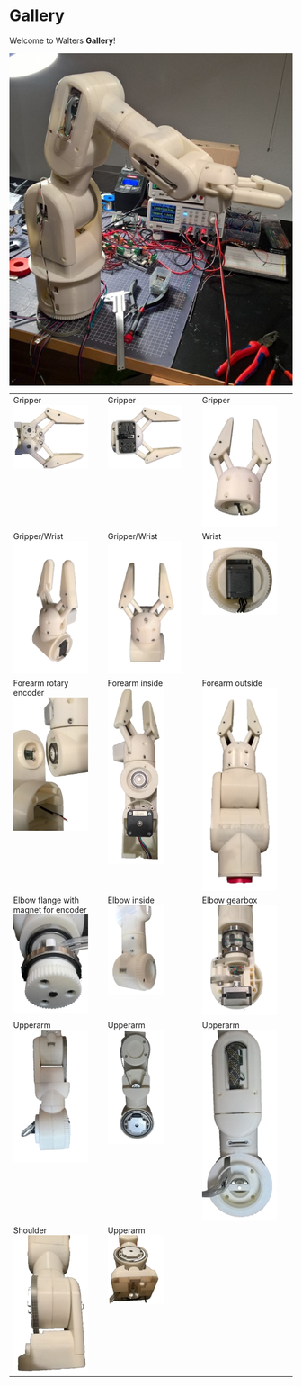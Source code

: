 # Gallery

Welcome to Walters **Gallery**!

<img align="center" width="1000px" src="galery/total.jpg" >

<table>
    <tr valign="top">
        <td width="25%">Gripper<br><a href="galery/gripper1.jpg"><img width="133" src="galery/gripper1.jpg"></a></td>
        <td width="25%">Gripper<br><a href="galery/gripper2.jpg"><img width="133" src="galery/gripper2.jpg"></a></td>
        <td width="25%">Gripper<br><a href="galery/gripper3.jpg"><img width="133" src="galery/gripper3.jpg"></a></td>
    </tr><tr valign="top">
        <td width="25%">Gripper/Wrist<br><a href="galery/gripperwrist1.jpg"><img width="133" src="galery/gripperwrist1.jpg">
</a></td>
        <td width="25%">Gripper/Wrist<br><a href="galery/gripperwrist2.jpg"><img width="133" src="galery/gripperwrist2.jpg">
        <td width="25%">Wrist<br><a href="galery/wrist1.jpg"><img width="133" src="galery/wrist1.jpg">
</a></td>
   </tr><tr valign="top">
        <td width="25%">Forearm rotary encoder<br><a href="galery/forearm 1.png"><img width="133" src="galery/forearm 1.png">
</a></td>
        <td width="25%">Forearm inside<br><a href="galery/forearm 2.png"><img width="100" src="galery/forearm 2.png">
</a></td>
        <td width="25%">Forearm outside<br><a href="galery/forearm 3.png"><img width="133" src="galery/forearm 3.png">
</a></td>
   </tr>
   <tr valign="top">
        <td width="25%">Elbow flange with magnet for encoder<br><a href="galery/elbow1.png"><img width="133" src="galery/elbow1.png">
</a></td>
        <td width="25%">Elbow inside<br><a href="galery/elbow1.png"><img width="100" src="galery/elbow2.png">
</a></td>
        <td width="25%">Elbow gearbox<br><a href="galery/elbow3.png"><img width="133" src="galery/elbow3.png">
</a></td>
<tr valign="top">
        <td width="25%">Upperarm <br><a href="galery/upperarm1.png"><img width="133" src="galery/upperarm1.png">
</a></td>
        <td width="25%">Upperarm<br><a href="galery/upperarm1.png"><img width="100" src="galery/upperarm2.png">
</a></td>
        <td width="25%">Upperarm<br><a href="galery/upperarm3.png"><img width="133" src="galery/upperarm3.png">
</a></td>
   </tr>
<tr valign="top">
        <td width="25%">Shoulder<br><a href="galery/shoulder1.png"><img width="133" src="galery/shoulder1.png">
</a></td>
        <td width="25%">Upperarm<br><a href="galery/shoulder2.png"><img width="100" src="galery/shoulder2.png">
</a></td>
   </tr>

</table>
